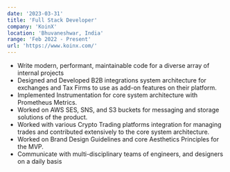 ```yaml
---
date: '2023-03-31'
title: 'Full Stack Developer'
company: 'KoinX'
location: 'Bhuvaneshwar, India'
range: 'Feb 2022 - Present'
url: 'https://www.koinx.com/'
---
```


- Write modern, performant, maintainable code for a diverse array of internal projects
- Designed and Developed B2B integrations system architecture for exchanges and Tax Firms to use as add-on features on their platform.
- Implemented Instrumentation for core system architecture with Prometheus Metrics.
- Worked on AWS SES, SNS, and S3 buckets for messaging and storage solutions of the product.
- Worked with various Crypto Trading platforms integration for managing trades and contributed extensively to the core system architecture.
- Worked on Brand Design Guidelines and core Aesthetics Principles for the MVP.
- Communicate with multi-disciplinary teams of engineers, and designers on a daily basis
